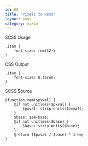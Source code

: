 ```yaml
---
id: 08
title: 'Pixels to Rems'
layout: post
category: mixin
---
```


SCSS Usage

    .item {
        font-size: rem(12);
    }

CSS Output

    .item {
        font-size: 0.75rem;
    }

SCSS Source

    @function rem($pxval) {
        @if not unitless($pxval) {
            $pxval: strip-units($pxval);
        }
        $base: $em-base;
        @if not unitless($base) {
            $base: strip-units($base);
        }
        @return ($pxval / $base) * 1rem;
    }

